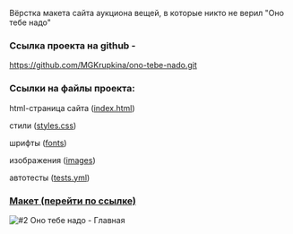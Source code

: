 Вёрстка макета сайта аукциона вещей, в которые никто не верил "Оно тебе надо"

<h3>Ссылка проекта на github - </h3>

https://github.com/MGKrupkina/ono-tebe-nado.git

<h3>Ссылки на файлы проекта:</h3>

html-страница сайта (<a href="https://github.com/MGKrupkina/ono-tebe-nado/blob/main/index.html" target="_blank">index.html</a>)

стили (<a href="https://github.com/MGKrupkina/ono-tebe-nado/blob/main/styles/style.css" target="_blank">styles.css</a>)

шрифты (<a href="https://github.com/MGKrupkina/ono-tebe-nado/tree/main/fonts" target="_blank">fonts</a>)

изображения (<a href="https://github.com/MGKrupkina/ono-tebe-nado/tree/main/images" target="_blank">images</a>)

автотесты (<a href="https://github.com/MGKrupkina/ono-tebe-nado/blob/main/.github/workflows/tests.yml" target="_blank">tests.yml</a>)


<h3><a href="https://www.figma.com/file/unBuocGdAfnegz1sE0MknV/%232-Оно-тебе-надо?type=design&node-id=0-1&mode=design" target="_blank">Макет (перейти по ссылке)</a></h3>

![#2 Оно тебе надо - Главная](https://github.com/MGKrupkina/ono-tebe-nado/assets/145542673/4e924329-42cf-4b71-aee9-672be5a3388b)
